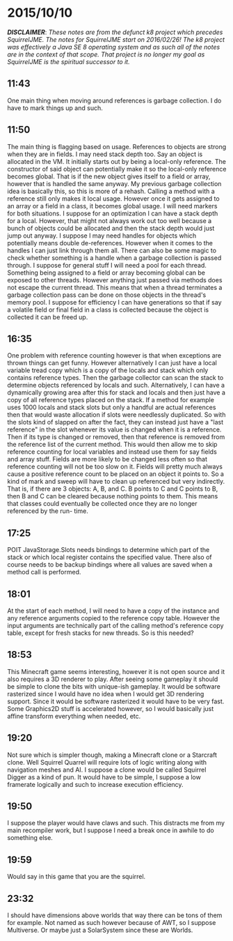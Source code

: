 # 2015/10/10

***DISCLAIMER***: _These notes are from the defunct k8 project which_
_precedes SquirrelJME. The notes for SquirrelJME start on 2016/02/26!_
_The k8 project was effectively a Java SE 8 operating system and as such_
_all of the notes are in the context of that scope. That project is no_
_longer my goal as SquirrelJME is the spiritual successor to it._

## 11:43

One main thing when moving around references is garbage collection. I do have
to mark things up and such.

## 11:50

The main thing is flagging based on usage. References to objects are strong
when they are in fields. I may need stack depth too. Say an object is
allocated in the VM. It initially starts out by being a local-only reference.
The constructor of said object can potentially make it so the local-only
reference becomes global. That is if the new object gives itself to a field or
array, however that is handled the same anyway. My previous garbage collection
idea is basically this, so this is more of a rehash. Calling a method with a
reference still only makes it local usage. However once it gets assigned to an
array or a field in a class, it becomes global usage. I will need markers for
both situations. I suppose for an optimization I can have a stack depth for a
local. However, that might not always work out too well because a bunch of
objects could be allocated and then the stack depth would just jump out
anyway. I suppose I may need handles for objects which potentially means
double de-references. However when it comes to the handles I can just link
through them all. There can also be some magic to check whether something is a
handle when a garbage collection is passed through. I suppose for general
stuff I will need a pool for each thread. Something being assigned to a field
or array becoming global can be exposed to other threads. However anything
just passed via methods does not escape the current thread. This means that
when a thread terminates a garbage collection pass can be done on those
objects in the thread's memory pool. I suppose for efficiency I can have
generations so that if say a volatile field or final field in a class is
collected because the object is collected it can be freed up.

## 16:35

One problem with reference counting however is that when exceptions are thrown
things can get funny. However alternatively I can just have a local variable
tread copy which is a copy of the locals and stack which only contains
reference types. Then the garbage collector can scan the stack to determine
objects referenced by locals and such. Alternatively, I can have a dynamically
growing area after this for stack and locals and then just have a copy of all
reference types placed on the stack. If a method for example uses 1000 locals
and stack slots but only a handful are actual references then that would waste
allocation if slots were needlessly duplicated. So with the slots kind of
slapped on after the fact, they can instead just have a "last reference" in
the slot whenever its value is changed when it is a reference. Then if its
type is changed or removed, then that reference is removed from the reference
list of the current method. This would then allow me to skip reference
counting for local variables and instead use them for say fields and array
stuff. Fields are more likely to be changed less often so that reference
counting will not be too slow on it. Fields will pretty much always cause a
positive reference count to be placed on an object it points to. So a kind of
mark and sweep will have to clean up referenced but very indirectly. That is,
if there are 3 objects: A, B, and C. B points to C and C points to B, then B
and C can be cleared because nothing points to them. This means that classes
could eventually be collected once they are no longer referenced by the run-
time.

## 17:25

POIT JavaStorage.Slots needs bindings to determine which part of the stack or
which local register contains the specified value. There also of course needs
to be backup bindings where all values are saved when a method call is
performed.

## 18:01

At the start of each method, I will need to have a copy of the instance and
any reference arguments copied to the reference copy table. However the input
arguments are technically part of the calling method's reference copy table,
except for fresh stacks for new threads. So is this needed?

## 18:53

This Minecraft game seems interesting, however it is not open source and it
also requires a 3D renderer to play. After seeing some gameplay it should be
simple to clone the bits with unique-ish gameplay. It would be software
rasterized since I would have no idea when I would get 3D rendering support.
Since it would be software rasterized it would have to be very fast. Some
Graphics2D stuff is accelerated however, so I would basically just affine
transform everything when needed, etc.

## 19:20

Not sure which is simpler though, making a Minecraft clone or a Starcraft
clone. Well Squirrel Quarrel will require lots of logic writing along with
navigation meshes and AI. I suppose a clone would be called Squirrel Digger as
a kind of pun. It would have to be simple, I suppose a low framerate logically
and such to increase execution efficiency.

## 19:50

I suppose the player would have claws and such. This distracts me from my main
recompiler work, but I suppose I need a break once in awhile to do something
else.

## 19:59

Would say in this game that you are the squirrel.

## 23:32

I should have dimensions above worlds that way there can be tons of them for
example. Not named as such however because of AWT, so I suppose Multiverse. Or
maybe just a SolarSystem since these are Worlds.

